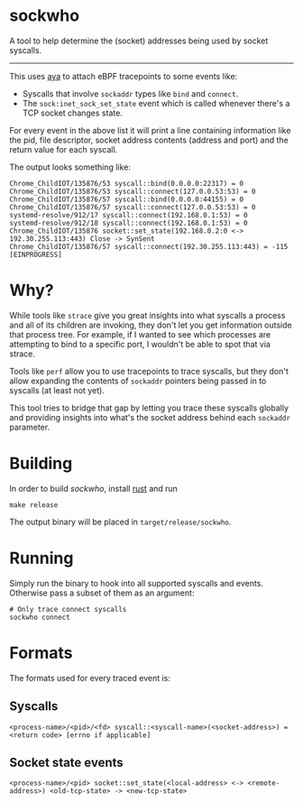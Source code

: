 # sockwho

A tool to help determine the (socket) addresses being used by socket syscalls.

---

This uses [aya](https://github.com/aya-rs/aya) to attach eBPF tracepoints to some events like:
* Syscalls that involve `sockaddr` types like `bind` and `connect`.
* The `sock:inet_sock_set_state` event which is called whenever there's a TCP socket changes state.

For every event in the above list it will print a line containing information like the pid, file descriptor, socket
address contents (address and port) and the return value for each syscall.

The output looks something like:

```
Chrome_ChildIOT/135876/53 syscall::bind(0.0.0.0:22317) = 0
Chrome_ChildIOT/135876/53 syscall::connect(127.0.0.53:53) = 0
Chrome_ChildIOT/135876/57 syscall::bind(0.0.0.0:44155) = 0
Chrome_ChildIOT/135876/57 syscall::connect(127.0.0.53:53) = 0
systemd-resolve/912/17 syscall::connect(192.168.0.1:53) = 0
systemd-resolve/912/18 syscall::connect(192.168.0.1:53) = 0
Chrome_ChildIOT/135876 socket::set_state(192.168.0.2:0 <-> 192.30.255.113:443) Close -> SynSent
Chrome_ChildIOT/135876/57 syscall::connect(192.30.255.113:443) = -115 [EINPROGRESS]
```

# Why?

While tools like `strace` give you great insights into what syscalls a process and all of its children are invoking,
they don't let you get information outside that process tree. For example, if I wanted to see which processes are
attempting to bind to a specific port, I wouldn't be able to spot that via strace.

Tools like `perf` allow you to use tracepoints to trace syscalls, but they don't allow expanding the contents of
`sockaddr` pointers being passed in to syscalls (at least not yet).

This tool tries to bridge that gap by letting you trace these syscalls globally and providing insights into what's the
socket address behind each `sockaddr` parameter.

# Building

In order to build _sockwho_, install [rust](https://www.rust-lang.org/) and run

```shell
make release
```

The output binary will be placed in `target/release/sockwho`.

# Running

Simply run the binary to hook into all supported syscalls and events. Otherwise pass a subset of them as an argument:

```shell
# Only trace connect syscalls
sockwho connect
```

# Formats

The formats used for every traced event is:

## Syscalls

```
<process-name>/<pid>/<fd> syscall::<syscall-name>(<socket-address>) = <return code> [errno if applicable]
```

## Socket state events

```
<process-name>/<pid> socket::set_state(<local-address> <-> <remote-address>) <old-tcp-state> -> <new-tcp-state>
```

